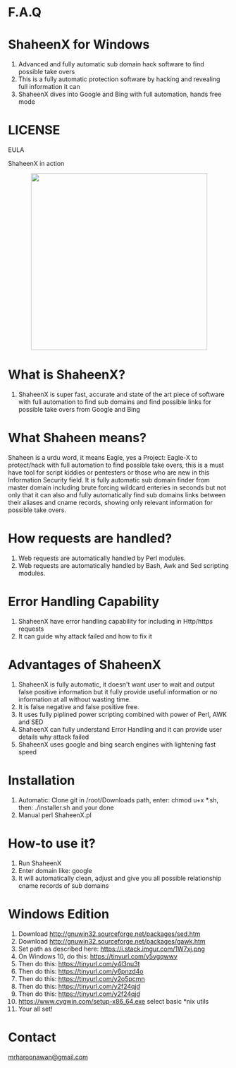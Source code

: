 # F.A.Q

# ShaheenX for Windows
1. Advanced and fully automatic sub domain hack software to find possible take overs
2. This is a fully automatic protection software by hacking and revealing full information it can
3. ShaheenX dives into Google and Bing with full automation, hands free mode

# LICENSE
EULA

ShaheenX in action
<div align="center">
    <img src="http://oi67.tinypic.com/9h53qg.jpg" width="400px"</img> 
</div>


# What is ShaheenX?
1. ShaheenX is super fast, accurate and state of the art piece of software with full automation to find sub domains and find
possible links for possible take overs from Google and Bing


# What Shaheen means?
Shaheen is a urdu word, it means Eagle, yes a Project: Eagle-X to protect/hack with full automation to find possible 
take overs, this is a must have tool for script kiddies or pentesters or those who are new in this
Information Security field. It is fully automatic sub domain finder from master domain including brute forcing
wildcard enteries in seconds but not only that it can also and fully automatically find sub domains links between
their aliases and cname records, showing only relevant information for possible take overs.

# How requests are handled?
1. Web requests are automatically handled by Perl modules.
2. Web requests are automatically handled by Bash, Awk and Sed scripting modules.

# Error Handling Capability
1. ShaheenX have error handling capability for including in Http/https requests
2. It can guide why attack failed and how to fix it

# Advantages of ShaheenX
1. ShaheenX is fully automatic, it doesn't want user to wait and output false positive information but it fully provide useful 
information or no information at all without wasting time.
2. It is false negative and false positive free.
3. It uses fully piplined power scripting combined with power of Perl, AWK and SED
4. ShaheenX can fully understand Error Handling and it can provide user details why attack failed
5. ShaheenX uses google and bing search engines with lightening fast speed

# Installation
1. Automatic: Clone git in /root/Downloads path, enter: chmod u+x *.sh, then: ./installer.sh and your done
1. Manual perl ShaheenX.pl

# How-to use it?
1. Run ShaheenX 
2. Enter domain like: google
3. It will automatically clean, adjust and give you all possible relationship cname records of sub domains

# Windows Edition
1. Download http://gnuwin32.sourceforge.net/packages/sed.htm
2. Download http://gnuwin32.sourceforge.net/packages/gawk.htm
3. Set path as described here: https://i.stack.imgur.com/1W7xj.png
4. On Windows 10, do this: https://tinyurl.com/y5ygqwwy
5. Then do this: https://tinyurl.com/y4l3nu3t
6. Then do this: https://tinyurl.com/y6pnzd4o
7. Then do this: https://tinyurl.com/y2o5pcmn
8. Then do this: https://tinyurl.com/y2f24qjd
9. Then do this: https://tinyurl.com/y2f24qjd
10. https://www.cygwin.com/setup-x86_64.exe select basic *nix utils
11. Your all set!

# Contact
mrharoonawan@gmail.com
